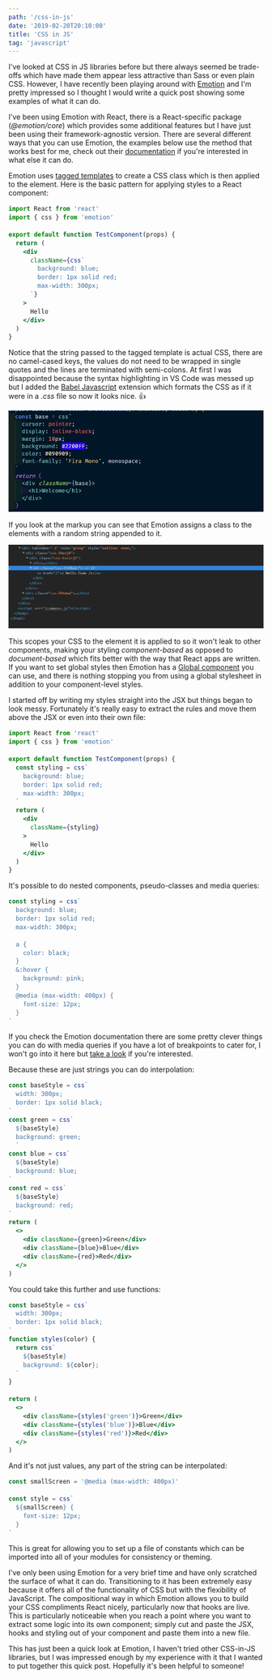 ```yaml
---
path: '/css-in-js'
date: '2019-02-20T20:10:00'
title: 'CSS in JS'
tag: 'javascript'
---
```


I've looked at CSS in JS libraries before but there always seemed be trade-offs which have made them appear less attractive than Sass or even plain CSS. However, I have recently been playing around with [Emotion](https://github.com/emotion-js/emotion) and I'm pretty impressed so I thought I would write a quick post showing some examples of what it can do.

I've been using Emotion with React, there is a React-specific package (_@emotion/core_) which provides some additional features but I have just been using their framework-agnostic version. There are several different ways that you can use Emotion, the examples below use the method that works best for me, check out their [documentation](https://emotion.sh/docs/introduction) if you're interested in what else it can do.

Emotion uses [tagged templates](https://developer.mozilla.org/en-US/docs/Web/JavaScript/Reference/Template_literals#Tagged_templates) to create a CSS class which is then applied to the element. Here is the basic pattern for applying styles to a React component:
```jsx
import React from 'react'
import { css } from 'emotion'

export default function TestComponent(props) {
  return (
    <div
      className={css`
        background: blue;
        border: 1px solid red;
        max-width: 300px;
      `}
    >
      Hello
    </div>
  )
}
```
Notice that the string passed to the tagged template is actual CSS, there are no camel-cased keys, the values do not need to be wrapped in single quotes and the lines are terminated with semi-colons. At first I was disappointed because the syntax highlighting in VS Code was messed up but I added the [Babel Javascript](https://marketplace.visualstudio.com/items?itemName=mgmcdermott.vscode-language-babel) extension which formats the CSS as if it were in a _.css_ file so now it looks nice. :+1:

![vs code syntax highlighting](syntax.JPG)

If you look at the markup you can see that Emotion assigns a class to the elements with a random string appended to it.

![divs with classes](css_classnames.JPG)

This scopes your CSS to the element it is applied to so it won't leak to other components, making your styling _component-based_ as opposed to _document-based_ which fits better with the way that React apps are written. If you want to set global styles then Emotion has a [Global component](https://emotion.sh/docs/globals) you can use, and there is nothing stopping you from using a global stylesheet in addition to your component-level styles.

I started off by writing my styles straight into the JSX but things began to look messy. Fortunately it's really easy to extract the rules and move them above the JSX or even into their own file:
```jsx
import React from 'react'
import { css } from 'emotion'

export default function TestComponent(props) {
  const styling = css`
    background: blue;
    border: 1px solid red;
    max-width: 300px;
  `
  return (
    <div
      className={styling}
    >
      Hello
    </div>
  )
}
```
It's possible to do nested components, pseudo-classes and media queries:
```jsx
const styling = css`
  background: blue;
  border: 1px solid red;
  max-width: 300px;

  a {
    color: black;
  }
  &:hover {
    background: pink;
  }
  @media (max-width: 400px) {
    font-size: 12px;
  }
`
```

If you check the Emotion documentation there are some pretty clever things you can do with media queries if you have a lot of breakpoints to cater for, I won't go into it here but [take a look](https://emotion.sh/docs/media-queries) if you're interested.

Because these are just strings you can do interpolation:
```jsx
const baseStyle = css`
  width: 300px;
  border: 1px solid black;
`
const green = css`
  ${baseStyle}
  background: green;
  `
const blue = css`
  ${baseStyle}
  background: blue;
`
const red = css`
  ${baseStyle}
  background: red;
`
return (
  <>
    <div className={green}>Green</div>
    <div className={blue}>Blue</div>
    <div className={red}>Red</div>
  </>
)
```

You could take this further and use functions:
```jsx
const baseStyle = css`
  width: 300px;
  border: 1px solid black;
`
function styles(color) {
  return css`
    ${baseStyle}
    background: ${color};
  `
}

return (
  <>
    <div className={styles('green')}>Green</div>
    <div className={styles('blue')}>Blue</div>
    <div className={styles('red')}>Red</div>
  </>
)
```
And it's not just values, any part of the string can be interpolated:
```jsx
const smallScreen = '@media (max-width: 400px)'

const style = css`
  ${smallScreen} {
    font-size: 12px;
  }
`
```

This is great for allowing you to set up a file of constants which can be imported into all of your modules for consistency or theming.

I've only been using Emotion for a very brief time and have only scratched the surface of what it can do. Transitioning to it has been extremely easy because it offers all of the functionality of CSS but with the flexibility of JavaScript. The compositional way in which Emotion allows you to build your CSS compliments React nicely, particularly now that hooks are live. This is particularly noticeable when you reach a point where you want to extract some logic into its own component; simply cut and paste the JSX, hooks and styling out of your component and paste them into a new file.

This has just been a quick look at Emotion, I haven't tried other CSS-in-JS libraries, but I was impressed enough by my experience with it that I wanted to put together this quick post. Hopefully it's been helpful to someone!
